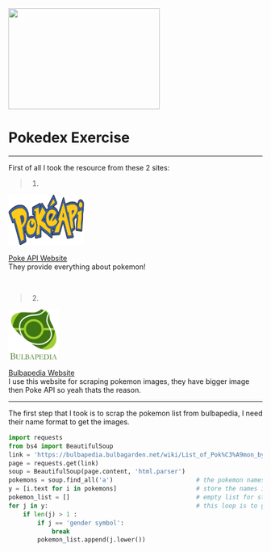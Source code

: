 <img align="center" width="300" height ='200' src="https://scontent-sin6-2.xx.fbcdn.net/v/t1.0-9/378462_335525306545013_1403366754_n.jpg?_nc_cat=102&_nc_sid=d2e176&_nc_ohc=GR1XOg5kpBUAX8lwy0z&_nc_ht=scontent-sin6-2.xx&oh=a391ffd87e7a69114aee5f0e41cc7ee4&oe=5F841100">  

# Pokedex Exercise  
<hr>

First of all I took the resource from these 2 sites:
> 1. 
<img src="pokeapi.png" width="150" height ='100' />  

[Poke API Website](https://pokeapi.co/)  
They provide everything about pokemon!  

<br>

> 2. 
<img src="BULBA.png" width="100" height ='100' />  

[Bulbapedia Website](https://bulbapedia.bulbagarden.net/wiki/List_of_Pok%C3%A9mon_by_name)  
I use this website for scraping pokemon images, they have bigger image then Poke API so yeah thats the reason.

<hr>

The first step that I took is to scrap the pokemon list from bulbapedia,
I need their name format to get the images.
```python
import requests
from bs4 import BeautifulSoup
link = 'https://bulbapedia.bulbagarden.net/wiki/List_of_Pok%C3%A9mon_by_name'
page = requests.get(link)
soup = BeautifulSoup(page.content, 'html.parser')
pokemons = soup.find_all('a')                       # the pokemon names found in 'a' tag
y = [i.text for i in pokemons]                      # store the names into a list in variable y
pokemon_list = []                                   # empty list for store a clean result of the pokemon names
for j in y:                                         # this loop is to get the clean result of the pokemon names
    if len(j) > 1 :                                 
        if j == 'gender symbol':
            break
        pokemon_list.append(j.lower())
```

